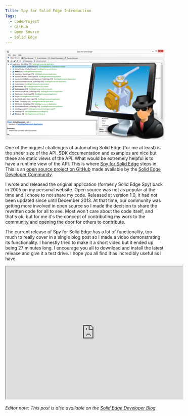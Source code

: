 ```yaml
---
Title: Spy for Solid Edge Introduction
Tags:
  - CodeProject
  - GitHub
  - Open Source
  - Solid Edge
---
```


![](/posts/images/20140623-1.png)

One of the biggest challenges of automating Solid Edge (for me at least) is the sheer size of the API. SDK documentation and examples are nice but these are static views of the API. What would be extremely helpful is to have a runtime view of the API. This is where [Spy for Solid Edge](https://solidedgespy.codeplex.com/) steps in. This is an [open source project on GitHub](https://github.com/SolidEdgeCommunity/SolidEdgeSpy) made available by the [Solid Edge Developer Community](https://github.com/SolidEdgeCommunity).

I wrote and released the original application (formerly Solid Edge Spy) back in 2005 on my personal website. Open source was not as popular at the time and I chose to not share my code. Released at version 1.0, it had not been updated since until December 2013\. At that time, our community was getting more involved in open source so I made the decision to share the rewritten code for all to see. Most won't care about the code itself, and that's ok, but for me it's the concept of contributing my work to the community and opening the door for others to contribute.

The current release of Spy for Solid Edge has a lot of functionality, too much to really cover in a single blog post so I made a video demonstrating its functionality. I honestly tried to make it a short video but it ended up being 27 minutes long. I encourage you all to download and install the latest release and give it a test drive. I hope you all find it as incredibly useful as I have.

<iframe width="560" height="420" src="https://www.youtube.com/embed/Jx3NslNdmBA?color=white&theme=light"></iframe>

_Editor note: This post is also available on the [Solid Edge Developer Blog](https://community.plm.automation.siemens.com/t5/Solid-Edge-Developer-Blog/Spy-for-Solid-Edge-Introduction/ba-p/35204)._